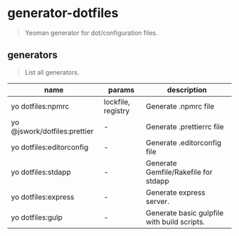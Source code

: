 # generator-dotfiles
> Yeoman generator for dot/configuration files.


## generators
> List all generators. 

| name                         | params             | description                                 |
| ---------------------------- | ------------------ | ------------------------------------------- |
| yo dotfiles:npmrc            | lockfile, registry | Generate .npmrc file                        |
| yo @jswork/dotfiles:prettier | -                  | Generate .prettierrc file                   |
| yo dotfiles:editorconfig     | -                  | Generate .editorconfig file                 |
| yo dotfiles:stdapp           | -                  | Generate Gemfile/Rakefile for stdapp        |
| yo dotfiles:express          | -                  | Generate express server.                    |
| yo dotfiles:gulp             | -                  | Generate basic gulpfile with build scripts. |
